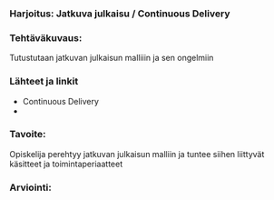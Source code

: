 ### Harjoitus:  Jatkuva julkaisu / Continuous Delivery

### Tehtäväkuvaus:

Tutustutaan jatkuvan julkaisun malliiin ja sen ongelmiin


### Lähteet ja linkit

* Continuous Delivery
* 

### Tavoite:

Opiskelija perehtyy jatkuvan julkaisun malliin ja tuntee siihen liittyvät käsitteet ja toimintaperiaatteet


### Arviointi:


